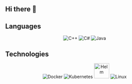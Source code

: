 ## Hi there 👋

## Languages
<p align="center">
  <img src="https://img.icons8.com/color/48/000000/c-plus-plus-logo.png" alt="C++" title="C++" />
  <img src="https://img.icons8.com/color/48/000000/c-sharp-logo.png" alt="C#" title="C#" />
  <img src="https://img.icons8.com/color/48/000000/java-coffee-cup-logo.png" alt="Java" title="Java" />
</p>

## Technologies
<p align="center">
  <img src="https://img.icons8.com/color/48/000000/docker.png" alt="Docker" title="Docker" />
  <img src="https://img.icons8.com/color/48/000000/kubernetes.png" alt="Kubernetes" title="Kubernetes" />
  <img src="https://helm.sh/img/helm.svg" alt="Helm" title="Helm" width="48" height="48" />
  <img src="https://img.icons8.com/color/48/000000/linux.png" alt="Linux" title="Linux" />
</p>

